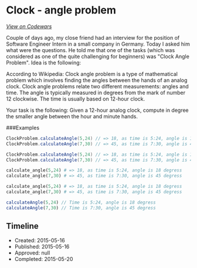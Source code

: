 # Clock - angle problem
[*View on Codewars*](https://www.codewars.com/kata/clock-angle-problem)

Couple of days ago, my close friend had an interview for the position of Software Engineer Intern in a small company in Germany. Today I asked him what were the questions. He told me that one of the tasks (which was considered as one of the quite challenging for beginners) was "Clock Angle Problem". Idea is the following:

According to Wikipedia: Clock angle problem is a type of mathematical problem which involves finding the angles between the hands of an analog clock. Clock angle problems relate two different measurements: angles and time. The angle is typically measured in degrees from the mark of number 12 clockwise. The time is usually based on 12-hour clock.

Your task is the following: Given a 12-hour analog clock, compute in degree the smaller angle between the hour and minute hands. 

###Examples

```csharp
ClockProblem.calculateAngle(5,24) // => 18, as time is 5:24, angle is 18 degress
ClockProblem.calculateAngle(7,30) // => 45, as time is 7:30, angle is 45 degress
```

```java
ClockProblem.calculateAngle(5,24) // => 18, as time is 5:24, angle is 18 degress
ClockProblem.calculateAngle(7,30) // => 45, as time is 7:30, angle is 45 degress
```

```python
calculate_angle(5,24) # => 18, as time is 5:24, angle is 18 degress
calculate_angle(7,30) # => 45, as time is 7:30, angle is 45 degress
```

```ruby
calculate_angle(5,24) # => 18, as time is 5:24, angle is 18 degress
calculate_angle(7,30) # => 45, as time is 7:30, angle is 45 degress
```

```javascript
calculateAngle(5,24) // Time is 5:24, angle is 18 degress
calculateAngle(7,30) // Time is 7:30, angle is 45 degress
```



## Timeline
- Created: 2015-05-16
- Published: 2015-05-16
- Approved: null
- Completed: 2015-05-20